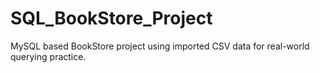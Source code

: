 # SQL_BookStore_Project
MySQL based BookStore project using imported CSV data for real-world querying practice.
